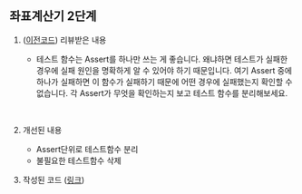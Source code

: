 ## 좌표계산기 2단계

1. ([이전코드](https://github.com/JeongHoonkr/Studying-Record/blob/master/Study/%EC%82%AC%EB%8B%A4%EB%A6%AC%EA%B2%8C%EC%9E%84%204%EB%8B%A8%EA%B3%84%20v01.md)) 리뷰받은 내용

   - 테스트 함수는 Assert를 하나만 쓰는 게 좋습니다. 왜냐하면 테스트가 실패한 경우에 실패 원인을 명확하게 알 수 있어야 하기 때문입니다.
     여기 Assert 중에 하나가 실패하면 이 함수가 실패하기 때문에 어떤 경우에 실패했는지 확인할 수 없습니다.
     각 Assert가 무엇을 확인하는지 보고 테스트 함수를 분리해보세요.

     ​

2. 개선된 내용

   - Assert단위로 테스트함수 분리
   - 불필요한 테스트함수 삭제




3. 작성된 코드 ([링크](https://github.com/JeongHoonkr/swift-coordinate/tree/coordinate-step2))

